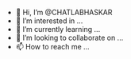 - 👋 Hi, I’m @CHATLABHASKAR
- 👀 I’m interested in ...
- 🌱 I’m currently learning ...
- 💞️ I’m looking to collaborate on ...
- 📫 How to reach me ...

<!---
CHATLABHASKAR/CHATLABHASKAR is a ✨ special ✨ repository because its `README.md` (this file) appears on your GitHub profile.
You can click the Preview link to take a look at your changes.
--->

